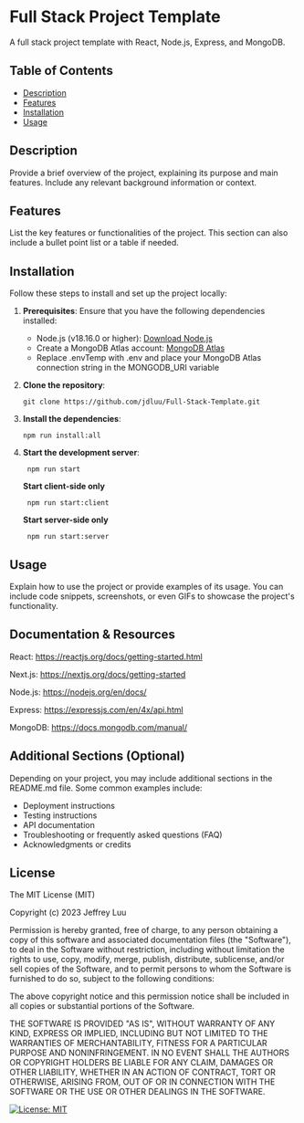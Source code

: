 # Full Stack Project Template

A full stack project template with React, Node.js, Express, and MongoDB.

## Table of Contents

- [Description](#description)
- [Features](#features)
- [Installation](#installation)
- [Usage](#usage)

## Description

Provide a brief overview of the project, explaining its purpose and main features. Include any relevant background information or context.

## Features

List the key features or functionalities of the project. This section can also include a bullet point list or a table if needed.

## Installation

Follow these steps to install and set up the project locally:

1. **Prerequisites**: Ensure that you have the following dependencies installed:

   - Node.js (v18.16.0 or higher): [Download Node.js](https://nodejs.org/)
   - Create a MongoDB Atlas account: [MongoDB Atlas](https://www.mongodb.com/cloud/atlas/register)
   - Replace .envTemp with .env and place your MongoDB Atlas connection string in the MONGODB_URI variable

2. **Clone the repository**:

   ```shell
   git clone https://github.com/jdluu/Full-Stack-Template.git
   ```

3. **Install the dependencies**:

   ```shell
   npm run install:all
   ```

4. **Start the development server**:

   ```shell
    npm run start
   ```

   **Start client-side only**

   ```shell
    npm run start:client
   ```

   **Start server-side only**

   ```shell
    npm run start:server
   ```

## Usage

Explain how to use the project or provide examples of its usage. You can include code snippets, screenshots, or even GIFs to showcase the project's functionality.

## Documentation & Resources

React: <https://reactjs.org/docs/getting-started.html>

Next.js: <https://nextjs.org/docs/getting-started>

Node.js: <https://nodejs.org/en/docs/>

Express: <https://expressjs.com/en/4x/api.html>

MongoDB: <https://docs.mongodb.com/manual/>

## Additional Sections (Optional)

Depending on your project, you may include additional sections in the README.md file. Some common examples include:

- Deployment instructions
- Testing instructions
- API documentation
- Troubleshooting or frequently asked questions (FAQ)
- Acknowledgments or credits

## License

The MIT License (MIT)

Copyright (c) 2023 Jeffrey Luu

Permission is hereby granted, free of charge, to any person obtaining a copy
of this software and associated documentation files (the "Software"), to deal
in the Software without restriction, including without limitation the rights
to use, copy, modify, merge, publish, distribute, sublicense, and/or sell
copies of the Software, and to permit persons to whom the Software is
furnished to do so, subject to the following conditions:

The above copyright notice and this permission notice shall be included in all
copies or substantial portions of the Software.

THE SOFTWARE IS PROVIDED "AS IS", WITHOUT WARRANTY OF ANY KIND, EXPRESS OR
IMPLIED, INCLUDING BUT NOT LIMITED TO THE WARRANTIES OF MERCHANTABILITY,
FITNESS FOR A PARTICULAR PURPOSE AND NONINFRINGEMENT. IN NO EVENT SHALL THE
AUTHORS OR COPYRIGHT HOLDERS BE LIABLE FOR ANY CLAIM, DAMAGES OR OTHER
LIABILITY, WHETHER IN AN ACTION OF CONTRACT, TORT OR OTHERWISE, ARISING FROM,
OUT OF OR IN CONNECTION WITH THE SOFTWARE OR THE USE OR OTHER DEALINGS IN THE
SOFTWARE.

[![License: MIT](https://img.shields.io/badge/License-MIT-yellow.svg)](https://opensource.org/licenses/MIT)
